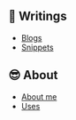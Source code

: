 ## 🎉 Writings

- [Blogs](https://laravel-school.com/posts)
- [Snippets](https://laravel-school.com/posts?category=Snippets)


## 😎 About

- [About me](content/about/aboutme)
- [Uses](content/about/uses)
